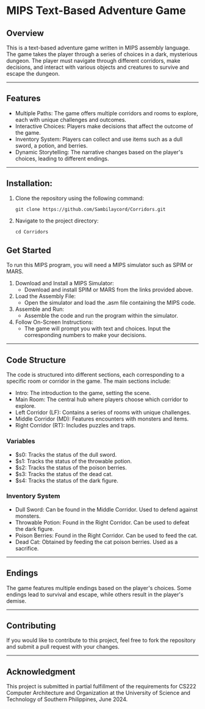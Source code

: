 # MIPS Text-Based Adventure Game
## Overview
This is a text-based adventure game written in MIPS assembly language. The game takes the player through a series of choices in a dark, mysterious dungeon. The player must navigate through different corridors, make decisions, and interact with various objects and creatures to survive and escape the dungeon.

---
## Features
- Multiple Paths: The game offers multiple corridors and rooms to explore, each with unique challenges and outcomes.
- Interactive Choices: Players make decisions that affect the outcome of the game.
- Inventory System: Players can collect and use items such as a dull sword, a potion, and berries.
- Dynamic Storytelling: The narrative changes based on the player's choices, leading to different endings.

---
## Installation:
1. Clone the repository using the following command:
   ```
   git clone https://github.com/Sambilaycord/Corridors.git
   ```
2. Navigate to the project directory:
   ```
   cd Corridors
   ```
   
## Get Started
To run this MIPS program, you will need a MIPS simulator such as SPIM or MARS.
1. Download and Install a MIPS Simulator:
    - Download and install SPIM or MARS from the links provided above.
2. Load the Assembly File:
    - Open the simulator and load the .asm file containing the MIPS code.
3. Assemble and Run:
    - Assemble the code and run the program within the simulator.
4. Follow On-Screen Instructions:
    - The game will prompt you with text and choices. Input the corresponding numbers to make your decisions.

---
## Code Structure
The code is structured into different sections, each corresponding to a specific room or corridor in the game. The main sections include:

- Intro: The introduction to the game, setting the scene.
- Main Room: The central hub where players choose which corridor to explore.
- Left Corridor (LF): Contains a series of rooms with unique challenges.
- Middle Corridor (MD): Features encounters with monsters and items.
- Right Corridor (RT): Includes puzzles and traps.

### Variables
- $s0: Tracks the status of the dull sword.
- $s1: Tracks the status of the throwable potion.
- $s2: Tracks the status of the poison berries.
- $s3: Tracks the status of the dead cat.
- $s4: Tracks the status of the dark figure.

### Inventory System
- Dull Sword: Can be found in the Middle Corridor. Used to defend against monsters.
- Throwable Potion: Found in the Right Corridor. Can be used to defeat the dark figure.
- Poison Berries: Found in the Right Corridor. Can be used to feed the cat.
- Dead Cat: Obtained by feeding the cat poison berries. Used as a sacrifice.

---
## Endings
The game features multiple endings based on the player's choices. Some endings lead to survival and escape, while others result in the player's demise.

---
## Contributing
If you would like to contribute to this project, feel free to fork the repository and submit a pull request with your changes.

---
## Acknowledgment
This project is submitted in partial fulfillment of the requirements for CS222 Computer Architecture and Organization at the University of Science and Technology of Southern Philippines, June 2024.
